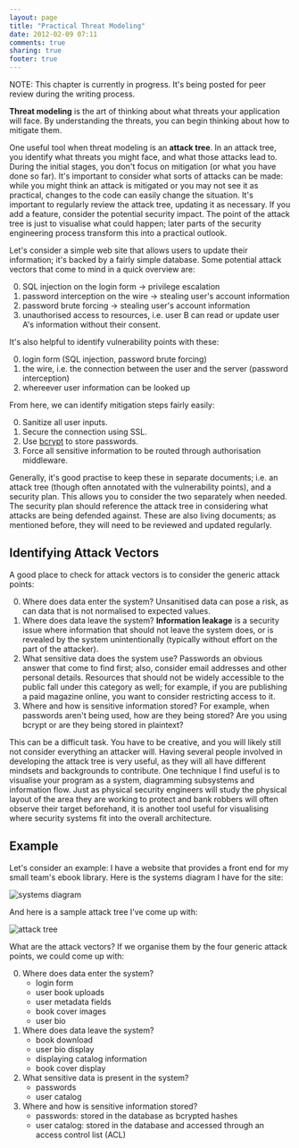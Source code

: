 ```yaml
---
layout: page
title: "Practical Threat Modeling"
date: 2012-02-09 07:11
comments: true
sharing: true
footer: true
---
```

NOTE: This chapter is currently in progress. It's being posted for peer
review during the writing process.


**Threat modeling** is the art of thinking about what threats your
application will face. By understanding the threats, you can begin thinking
about how to mitigate them.

One useful tool when threat modeling is an **attack tree**. In an attack tree,
you identify what threats you might face, and what those attacks lead to. During
the initial stages, you don't focus on mitigation (or what you have done so far).
It's important to consider what sorts of attacks can be made: while you might
think an attack is mitigated or you may not see it as practical, changes to the
code can easily change the situation. It's important to regularly review the
attack tree, updating it as necessary. If you add a feature, consider the 
potential security impact. The point of the attack tree is just to visualise 
what could happen; later parts of the security engineering process transform
this into a practical outlook.

Let's consider a simple web site that allows users to update their information;
it's backed by a fairly simple database. Some potential attack vectors that 
come to mind in a quick overview are:

0. SQL injection on the login form -> privilege escalation
0. password interception on the wire -> stealing user's account information
0. password brute forcing -> stealing user's account information
0. unauthorised access to resources, i.e. user B can read or update user A's
information without their consent.

It's also helpful to identify vulnerability points with these:

0. login form (SQL injection, password brute forcing)
0. the wire, i.e. the connection between the user and the server (password
interception)
0. whereever user information can be looked up

From here, we can identify mitigation steps fairly easily:

0. Sanitize all user inputs.
0. Secure the connection using SSL.
0. Use [bcrypt](https://en.wikipedia.org/wiki/Bcrypt) to store passwords.
0. Force all sensitive information to be routed through authorisation 
middleware.

Generally, it's good practise to keep these in separate documents; i.e. an
attack tree (though often annotated with the vulnerability points), and
a security plan. This allows you to consider the two separately when needed.
The security plan should reference the attack tree in considering what 
attacks are being defended against. These are also living documents; as
mentioned before, they will need to be reviewed and updated regularly.

## Identifying Attack Vectors
A good place to check for attack vectors is to consider the generic attack
points:

0. Where does data enter the system? Unsanitised data can pose a risk, as can
data that is not normalised to expected values.
0. Where does data leave the system? **Information leakage** is a security
issue where information that should not leave the system does, or is revealed
by the system unintentionally (typically without effort on the part of the
attacker).
0. What sensitive data does the system use? Passwords an obvious answer that
come to find first; also, consider email addresses and other personal details.
Resources that should not be widely accessible to the public fall under this
category as well; for example, if you are publishing a paid magazine online,
you want to consider restricting access to it.
0. Where and how is sensitive information stored? For example, when passwords
aren't being used, how are they being stored? Are you using bcrypt or are they
being stored in plaintext?

This can be a difficult task. You have to be creative, and you will likely still 
not consider everything an attacker will. Having several people involved in 
developing the attack tree is very useful, as they will all have different
mindsets and backgrounds to contribute. One technique I find useful is to
visualise your program as a system, diagramming subsystems and information flow.
Just as physical security engineers will study the physical layout of the area
they are working to protect and bank robbers will often observe their target
beforehand, it is another tool useful for visualising where security systems
fit into the overall architecture.


## Example
Let's consider an example: I have a website that provides a front end for my
small team's ebook library. Here is the systems diagram I have for the site:

![systems diagram](images/dystopia_system_diagram.png)

And here is a sample attack tree I've come up with:

![attack tree](images/dystopia_attack_tree.png)

What are the attack vectors? If we organise them by the four generic attack 
points, we could come up with:

0. Where does data enter the system?
    * login form
    * user book uploads
    * user metadata fields
    * book cover images
    * user bio
0. Where does data leave the system?
    * book download
    * user bio display
    * displaying catalog information
    * book cover display
0. What sensitive data is present in the system?
    * passwords
    * user catalog
0. Where and how is sensitive information stored?
    * passwords: stored in the database as bcrypted hashes
    * user catalog: stored in the database and accessed through an access control list (ACL)



